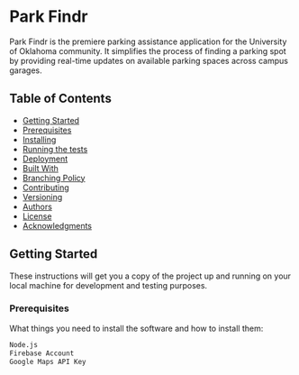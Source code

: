 # Park Findr

Park Findr is the premiere parking assistance application for the University of Oklahoma community. It simplifies the process of finding a parking spot by providing real-time updates on available parking spaces across campus garages.

## Table of Contents

- [Getting Started](#getting-started)
- [Prerequisites](#prerequisites)
- [Installing](#installing)
- [Running the tests](#running-the-tests)
- [Deployment](#deployment)
- [Built With](#built-with)
- [Branching Policy](#branching-policy)
- [Contributing](#contributing)
- [Versioning](#versioning)
- [Authors](#authors)
- [License](#license)
- [Acknowledgments](#acknowledgments)

## Getting Started

These instructions will get you a copy of the project up and running on your local machine for development and testing purposes.

### Prerequisites

What things you need to install the software and how to install them:

```bash
Node.js
Firebase Account
Google Maps API Key
